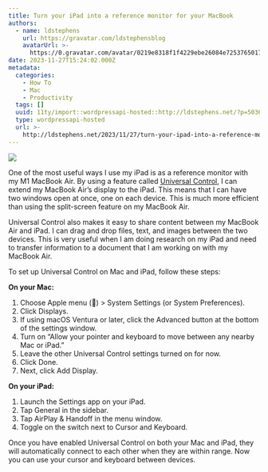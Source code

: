 ```yaml
---
title: Turn your iPad into a reference monitor for your MacBook
authors:
  - name: ldstephens
    url: https://gravatar.com/ldstephensblog
    avatarUrl: >-
      https://0.gravatar.com/avatar/0219e8318f1f4229ebe26084e7253765017f43ca0c631be37dc6d0b8ad6e40a4?s=96&d=identicon&r=G
date: 2023-11-27T15:24:02.000Z
metadata:
  categories:
    - How To
    - Mac
    - Productivity
  tags: []
  uuid: 11ty/import::wordpressapi-hosted::http://ldstephens.net/?p=5036
  type: wordpressapi-hosted
  url: >-
    http://ldstephens.net/2023/11/27/turn-your-ipad-into-a-reference-monitor-for-your-macbook-with/
---
```

![](assets/98bb9-1nh4lnekpx66s-xrqsmyz_q-al1P9K8tqltO.webp)

One of the most useful ways I use my iPad is as a reference monitor with my M1 MacBook Air. By using a feature called [Universal Control](https://support.apple.com/en-us/HT212757), I can extend my MacBook Air’s display to the iPad. This means that I can have two windows open at once, one on each device. This is much more efficient than using the split-screen feature on my MacBook Air.

Universal Control also makes it easy to share content between my MacBook Air and iPad. I can drag and drop files, text, and images between the two devices. This is very useful when I am doing research on my iPad and need to transfer information to a document that I am working on with my MacBook Air.

To set up Universal Control on Mac and iPad, follow these steps:

**On your Mac:**

1.  Choose Apple menu () > System Settings (or System Preferences).
2.  Click Displays.
3.  If using macOS Ventura or later, click the Advanced button at the bottom of the settings window.
4.  Turn on “Allow your pointer and keyboard to move between any nearby Mac or iPad.”
5.  Leave the other Universal Control settings turned on for now.
6.  Click Done.
7.  Next, click Add Display.

**On your iPad:**

1.  Launch the Settings app on your iPad.
2.  Tap General in the sidebar.
3.  Tap AirPlay & Handoff in the menu window.
4.  Toggle on the switch next to Cursor and Keyboard.

Once you have enabled Universal Control on both your Mac and iPad, they will automatically connect to each other when they are within range. Now you can use your cursor and keyboard between devices.